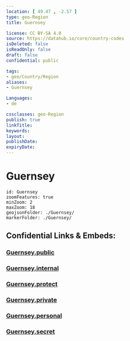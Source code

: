 ```yaml
---
location: [ 49.47 , -2.57 ] 
type: geo-Region
title: Guernsey

license: CC BY-SA 4.0
source: https://datahub.io/core/country-codes
isDeleted: false
isReadOnly: false
draft: false
confidential: public

tags:
- geo/Country/Region
aliases:
- Guernsey

Languages:
- de

cssclasses: geo-Region
publish: true
linkTitle: 
keywords: 
layout: 
publishDate: 
expiryDate: 
---
```


# Guernsey

```leaflet
id: Guernsey
zoomFeatures: true 
minZoom: 2 
maxZoom: 18
geojsonFolder: ./Guernsey/
markerFolder: ./Guernsey/
```


## Confidential Links & Embeds: 

### [Guernsey.public](/_public/\Earth\Continent\Europe\Europe~North\UKGuernsey.public.md) 

### [Guernsey.internal](/_internal/\Earth\Continent\Europe\Europe~North\UKGuernsey.internal.md) 

### [Guernsey.protect](/_protect/\Earth\Continent\Europe\Europe~North\UKGuernsey.protect.md) 

### [Guernsey.private](/_private/\Earth\Continent\Europe\Europe~North\UKGuernsey.private.md) 

### [Guernsey.personal](/_personal/\Earth\Continent\Europe\Europe~North\UKGuernsey.personal.md) 

### [Guernsey.secret](/_secret/\Earth\Continent\Europe\Europe~North\UKGuernsey.secret.md)

